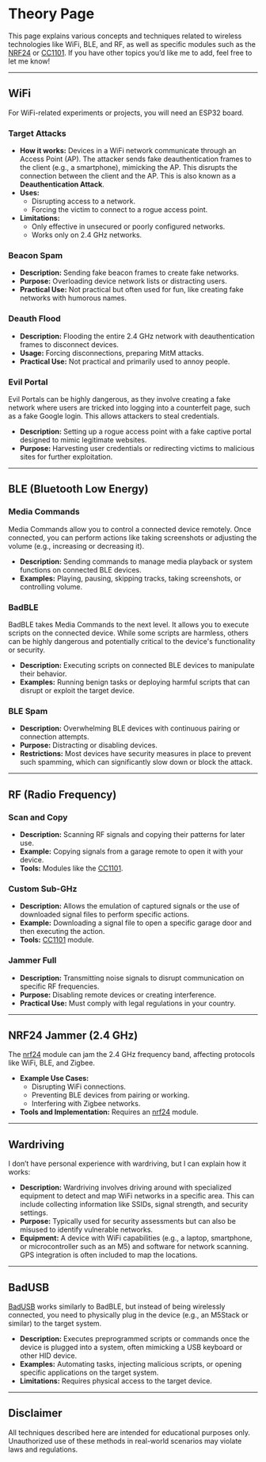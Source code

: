 # Theory Page

This page explains various concepts and techniques related to wireless technologies like WiFi, BLE, and RF, as well as specific modules such as the [NRF24](../MyProducts/MyProducts.md#nrf24-module) or [CC1101](../MyProducts/MyProducts.md#cc1101-module). If you have other topics you’d like me to add, feel free to let me know!

---

## WiFi

For WiFi-related experiments or projects, you will need an ESP32 board.

### Target Attacks

- **How it works:** Devices in a WiFi network communicate through an Access Point (AP). The attacker sends fake deauthentication frames to the client (e.g., a smartphone), mimicking the AP. This disrupts the connection between the client and the AP. This is also known as a **Deauthentication Attack**.
- **Uses:** 
  - Disrupting access to a network.
  - Forcing the victim to connect to a rogue access point.
- **Limitations:** 
  - Only effective in unsecured or poorly configured networks.
  - Works only on 2.4 GHz networks.

### Beacon Spam

- **Description:** Sending fake beacon frames to create fake networks.  
- **Purpose:** Overloading device network lists or distracting users.  
- **Practical Use:** Not practical but often used for fun, like creating fake networks with humorous names.

### Deauth Flood

- **Description:** Flooding the entire 2.4 GHz network with deauthentication frames to disconnect devices.  
- **Usage:** Forcing disconnections, preparing MitM attacks.  
- **Practical Use:** Not practical and primarily used to annoy people.

### Evil Portal

Evil Portals can be highly dangerous, as they involve creating a fake network where users are tricked into logging into a counterfeit page, such as a fake Google login. This allows attackers to steal credentials.  

- **Description:** Setting up a rogue access point with a fake captive portal designed to mimic legitimate websites.  
- **Purpose:** Harvesting user credentials or redirecting victims to malicious sites for further exploitation.  

---

## BLE (Bluetooth Low Energy)

### Media Commands

Media Commands allow you to control a connected device remotely. Once connected, you can perform actions like taking screenshots or adjusting the volume (e.g., increasing or decreasing it).  

- **Description:** Sending commands to manage media playback or system functions on connected BLE devices.  
- **Examples:** Playing, pausing, skipping tracks, taking screenshots, or controlling volume.

### BadBLE

BadBLE takes Media Commands to the next level. It allows you to execute scripts on the connected device. While some scripts are harmless, others can be highly dangerous and potentially critical to the device's functionality or security.  

- **Description:** Executing scripts on connected BLE devices to manipulate their behavior.  
- **Examples:** Running benign tasks or deploying harmful scripts that can disrupt or exploit the target device.  

### BLE Spam

- **Description:** Overwhelming BLE devices with continuous pairing or connection attempts.  
- **Purpose:** Distracting or disabling devices.  
- **Restrictions:** Most devices have security measures in place to prevent such spamming, which can significantly slow down or block the attack.

---

## RF (Radio Frequency)

### Scan and Copy

- **Description:** Scanning RF signals and copying their patterns for later use.  
- **Example:** Copying signals from a garage remote to open it with your device.  
- **Tools:** Modules like the [CC1101](../MyProducts/MyProducts.md#cc1101-module).

### Custom Sub-GHz

- **Description:** Allows the emulation of captured signals or the use of downloaded signal files to perform specific actions.  
- **Example:** Downloading a signal file to open a specific garage door and then executing the action.  
- **Tools:** [CC1101](../MyProducts/MyProducts.md#cc1101-module) module.

### Jammer Full

- **Description:** Transmitting noise signals to disrupt communication on specific RF frequencies.  
- **Purpose:** Disabling remote devices or creating interference.  
- **Practical Use:** Must comply with legal regulations in your country.

---

## NRF24 Jammer (2.4 GHz)

The [nrf24](../MyProducts/MyProducts.md#nrf24-module) module can jam the 2.4 GHz frequency band, affecting protocols like WiFi, BLE, and Zigbee.  

- **Example Use Cases:**  
  - Disrupting WiFi connections.  
  - Preventing BLE devices from pairing or working.  
  - Interfering with Zigbee networks.  
- **Tools and Implementation:** Requires an [nrf24](../MyProducts/MyProducts.md#nrf24-module) module.

---

## Wardriving

I don’t have personal experience with wardriving, but I can explain how it works:

- **Description:** Wardriving involves driving around with specialized equipment to detect and map WiFi networks in a specific area. This can include collecting information like SSIDs, signal strength, and security settings.  
- **Purpose:** Typically used for security assessments but can also be misused to identify vulnerable networks.  
- **Equipment:** A device with WiFi capabilities (e.g., a laptop, smartphone, or microcontroller such as an M5) and software for network scanning. GPS integration is often included to map the locations.  

---

## BadUSB

[BadUSB](../MyProducts/MyProducts.md#ch9329-usb-module) works similarly to BadBLE, but instead of being wirelessly connected, you need to physically plug in the device (e.g., an M5Stack or similar) to the target system.

- **Description:** Executes preprogrammed scripts or commands once the device is plugged into a system, often mimicking a USB keyboard or other HID device.  
- **Examples:** Automating tasks, injecting malicious scripts, or opening specific applications on the target system.  
- **Limitations:** Requires physical access to the target device.  

---

## Disclaimer

All techniques described here are intended for educational purposes only. Unauthorized use of these methods in real-world scenarios may violate laws and regulations.
